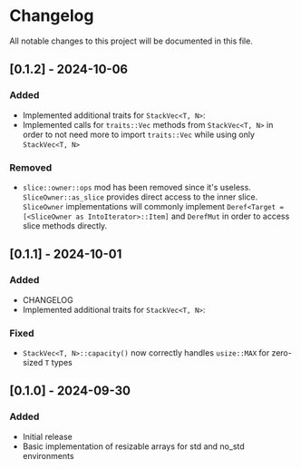 # Changelog

All notable changes to this project will be documented in this file.

## [0.1.2] - 2024-10-06

### Added
- Implemented additional traits for `StackVec<T, N>`:
- Implemented calls for `traits::Vec` methods from `StackVec<T, N>` in order to not need more to import `traits::Vec` while using only `StackVec<T, N>`

### Removed
- `slice::owner::ops` mod has been removed since it's useless. `SliceOwner::as_slice` provides direct access to the inner slice. `SliceOwner` implementations will commonly implement `Deref<Target = [<SliceOwner as IntoIterator>::Item]` and `DerefMut` in order to access slice methods directly.

## [0.1.1] - 2024-10-01

### Added
- CHANGELOG
- Implemented additional traits for `StackVec<T, N>`:

### Fixed
- `StackVec<T, N>::capacity()` now correctly handles `usize::MAX` for zero-sized `T` types

## [0.1.0] - 2024-09-30

### Added
- Initial release
- Basic implementation of resizable arrays for std and no_std environments